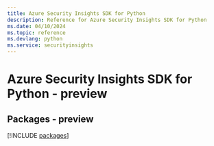 ```yaml
---
title: Azure Security Insights SDK for Python
description: Reference for Azure Security Insights SDK for Python
ms.date: 04/10/2024
ms.topic: reference
ms.devlang: python
ms.service: securityinsights
---
```

# Azure Security Insights SDK for Python - preview
## Packages - preview
[!INCLUDE [packages](security-insights-index.md)]